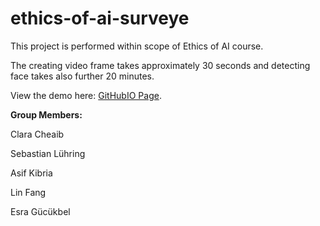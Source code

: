 # ethics-of-ai-surveye
This project is performed within scope of Ethics of AI course.

The creating video frame takes approximately 30 seconds and detecting face takes also further 20 minutes.

View the demo here:  [GitHubIO Page](https://asifkibria.github.io/ethics-of-ai-surveye/). 


**Group Members:**

Clara Cheaib

Sebastian Lühring

Asif Kibria

Lin Fang

Esra Gücükbel



